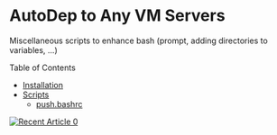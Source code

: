 AutoDep to Any VM Servers
==========================

Miscellaneous scripts to enhance bash (prompt, adding directories to variables, ...)

Table of Contents
* [Installation](#installation)
* [Scripts](#scripts)
  * [push.bashrc](#pushbashrc)


<a target="_blank" href="https://akshaykrisonz.medium.com/autodeploy-laravel-application-to-ec2-with-single-command-ea0e905a9d4e"><img src="https://miro.medium.com/max/1400/1*Z2q-ysZDgPkXSJfW_zHFtw.png" alt="Recent Article 0"> 
